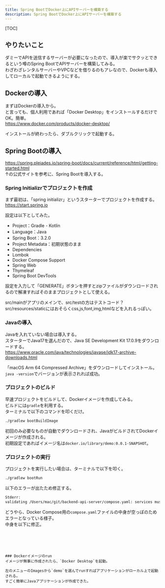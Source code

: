 ```yaml
---
title: Spring BootでDocker上にAPIサーバーを構築する
description: Spring BootでDocker上にAPIサーバーを構築する
---
```


[TOC]

## やりたいこと
ダミーでAPIを送信するサーバーが必要になったので、導入が楽でサクッとできるという噂のSpring BootでAPIサーバーを構築してみる。  
わざわざレンタルサーバーやVPCなどを借りるのもアレなので、Dockerも導入してローカルで起動できるようにする。


## Dockerの導入
まずはDockerの導入から。  
と言っても、個人利用であれば「Docker Desktop」をインストールするだけでOK。簡単。  
https://www.docker.com/products/docker-desktop/  
  
インストールが終わったら、ダブルクリックで起動する。


## Spring Bootの導入
https://spring.pleiades.io/spring-boot/docs/current/reference/html/getting-started.html  
↑の公式サイトを参考に、Spring Bootを導入する。  

### Spring Initializrでプロジェクトを作成
まず最初は、「spring initializr」というスターターでプロジェクトを作成する。  
https://start.spring.io  
  
設定は以下としてみた。  
* Project：Gradle - Kotlin
* Language：Java
* Spring Boot：3.2.0
* Project Metadata：初期状態のまま
* Dependencies
 * Lombok
 * Docker Compose Support
 * Spring Web
 * Thymeleaf
 * Spring Boot DevTools

設定を入力して「GENERATE」ボタンを押すとzipファイルがダウンロードされるので解凍すればそのままプロジェクトとして使える。  

src/mainがアプリのメインで、src/testの方はテストコード？  
src/resources/staticにはおそらくcss,js,font,img,htmlなどを入れるっぽい。


### Javaの導入
Javaを入れていない場合は導入する。  
スターターでJava17を選んだので、Java SE Development Kit 17.0.9をダウンロードする。  
https://www.oracle.com/java/technologies/javase/jdk17-archive-downloads.html  

「macOS Arm 64 Compressed Archive」をダウンロードしてインストール。  
`java -version`でバージョンが表示されれば成功。


### プロジェクトのビルド
早速プロジェクトをビルドして、Dockerイメージを作成してみる。  
ビルドには`gradle`を利用する。  
ターミナルで以下のコマンドを叩くだけ。  
  
```zsh
./gradlew bootBuildImage
```
  
初回のみ必要なものが自動でダウンロードされ、JavaがビルドされてDockerイメージが作成される。  
初期設定であればイメージ名は`docker.io/library/demo:0.0.1-SNAPSHOT`。  


### プロジェクトの実行
プロジェクトを実行したい場合は、ターミナルで以下を叩く。  

```zsh
./gradlew bootRun
```
  
以下のエラーが出たため修正する。  
  
```zsh
Stderr:
validating /Users/mac/git/backend-api-server/compose.yaml: services must be a mapping
```
  
どうやら、Docker Compose用の`compose.yaml`ファイルの中身が空っぽのためエラーとなっている様子。  
中身を以下に修正。  

```





### Dockerイメージのrun
イメージが無事に作成されたら、`Docker Desktop`を起動。  
  
左のメニューのImagesから`demo`を選んでrunすればアプリケーションがローカル上で起動される。  
すごく簡単にJavaアプリケーションが作成できた。  
